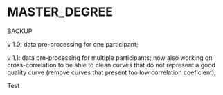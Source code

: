 # MASTER_DEGREE
BACKUP

v 1.0: data pre-processing for one participant;

v 1.1: data pre-processing for multiple participants; now also working on cross-correlation to be able to clean curves that do not represent a good quality curve (remove curves that present too low correlation coeficient);

Test
